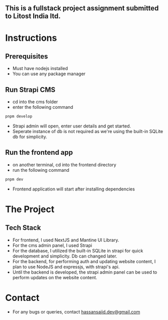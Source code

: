 ## This is a fullstack project assignment submitted to Litost India ltd.

# Instructions

## Prerequisites

- Must have nodejs installed
- You can use any package manager

## Run Strapi CMS

- cd into the cms folder
- enter the following command
```bash
pnpm develop
```
- Strapi admin will open, enter user details and get started.
- Seperate instance of db is not required as we're using the built-in SQLite db for simplicity.

## Run the frontend app

- on another terminal, cd into the frontend directory
- run the following command
```bash
pnpm dev
```
- Frontend application will start after installing dependencies


# The Project

## Tech Stack

- For frontend, I used NextJS and Mantine UI Library.
- For the cms admin panel, I used Strapi
- For the database, I utilized the built-in SQLite in strapi for quick development and simplicity. Db can changed later.
- For the backend, for performing auth and updating website content, I plan to use NodeJS and expressjs, with strapi's api.
- Until the backend is developed, the strapi admin panel can be used to perform updates on the website content.

# Contact

- For any bugs or queries, contact hassansajid.dev@gmail.com    



